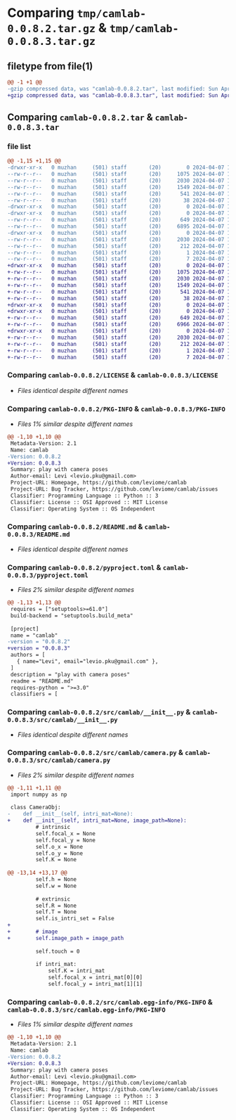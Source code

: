 # Comparing `tmp/camlab-0.0.8.2.tar.gz` & `tmp/camlab-0.0.8.3.tar.gz`

## filetype from file(1)

```diff
@@ -1 +1 @@
-gzip compressed data, was "camlab-0.0.8.2.tar", last modified: Sun Apr  7 14:47:24 2024, max compression
+gzip compressed data, was "camlab-0.0.8.3.tar", last modified: Sun Apr  7 15:40:21 2024, max compression
```

## Comparing `camlab-0.0.8.2.tar` & `camlab-0.0.8.3.tar`

### file list

```diff
@@ -1,15 +1,15 @@
-drwxr-xr-x   0 muzhan     (501) staff       (20)        0 2024-04-07 14:47:24.686025 camlab-0.0.8.2/
--rw-r--r--   0 muzhan     (501) staff       (20)     1075 2024-04-07 14:11:59.000000 camlab-0.0.8.2/LICENSE
--rw-r--r--   0 muzhan     (501) staff       (20)     2030 2024-04-07 14:47:24.685859 camlab-0.0.8.2/PKG-INFO
--rw-r--r--   0 muzhan     (501) staff       (20)     1549 2024-04-07 14:11:59.000000 camlab-0.0.8.2/README.md
--rw-r--r--   0 muzhan     (501) staff       (20)      541 2024-04-07 14:46:55.000000 camlab-0.0.8.2/pyproject.toml
--rw-r--r--   0 muzhan     (501) staff       (20)       38 2024-04-07 14:47:24.686059 camlab-0.0.8.2/setup.cfg
-drwxr-xr-x   0 muzhan     (501) staff       (20)        0 2024-04-07 14:47:24.684071 camlab-0.0.8.2/src/
-drwxr-xr-x   0 muzhan     (501) staff       (20)        0 2024-04-07 14:47:24.685004 camlab-0.0.8.2/src/camlab/
--rw-r--r--   0 muzhan     (501) staff       (20)      649 2024-04-07 14:46:31.000000 camlab-0.0.8.2/src/camlab/__init__.py
--rw-r--r--   0 muzhan     (501) staff       (20)     6895 2024-04-07 14:11:59.000000 camlab-0.0.8.2/src/camlab/camera.py
-drwxr-xr-x   0 muzhan     (501) staff       (20)        0 2024-04-07 14:47:24.685700 camlab-0.0.8.2/src/camlab.egg-info/
--rw-r--r--   0 muzhan     (501) staff       (20)     2030 2024-04-07 14:47:24.000000 camlab-0.0.8.2/src/camlab.egg-info/PKG-INFO
--rw-r--r--   0 muzhan     (501) staff       (20)      212 2024-04-07 14:47:24.000000 camlab-0.0.8.2/src/camlab.egg-info/SOURCES.txt
--rw-r--r--   0 muzhan     (501) staff       (20)        1 2024-04-07 14:47:24.000000 camlab-0.0.8.2/src/camlab.egg-info/dependency_links.txt
--rw-r--r--   0 muzhan     (501) staff       (20)        7 2024-04-07 14:47:24.000000 camlab-0.0.8.2/src/camlab.egg-info/top_level.txt
+drwxr-xr-x   0 muzhan     (501) staff       (20)        0 2024-04-07 15:40:21.048370 camlab-0.0.8.3/
+-rw-r--r--   0 muzhan     (501) staff       (20)     1075 2024-04-07 14:11:59.000000 camlab-0.0.8.3/LICENSE
+-rw-r--r--   0 muzhan     (501) staff       (20)     2030 2024-04-07 15:40:21.048204 camlab-0.0.8.3/PKG-INFO
+-rw-r--r--   0 muzhan     (501) staff       (20)     1549 2024-04-07 14:11:59.000000 camlab-0.0.8.3/README.md
+-rw-r--r--   0 muzhan     (501) staff       (20)      541 2024-04-07 15:39:52.000000 camlab-0.0.8.3/pyproject.toml
+-rw-r--r--   0 muzhan     (501) staff       (20)       38 2024-04-07 15:40:21.048407 camlab-0.0.8.3/setup.cfg
+drwxr-xr-x   0 muzhan     (501) staff       (20)        0 2024-04-07 15:40:21.046347 camlab-0.0.8.3/src/
+drwxr-xr-x   0 muzhan     (501) staff       (20)        0 2024-04-07 15:40:21.047252 camlab-0.0.8.3/src/camlab/
+-rw-r--r--   0 muzhan     (501) staff       (20)      649 2024-04-07 14:46:31.000000 camlab-0.0.8.3/src/camlab/__init__.py
+-rw-r--r--   0 muzhan     (501) staff       (20)     6966 2024-04-07 15:39:19.000000 camlab-0.0.8.3/src/camlab/camera.py
+drwxr-xr-x   0 muzhan     (501) staff       (20)        0 2024-04-07 15:40:21.048036 camlab-0.0.8.3/src/camlab.egg-info/
+-rw-r--r--   0 muzhan     (501) staff       (20)     2030 2024-04-07 15:40:21.000000 camlab-0.0.8.3/src/camlab.egg-info/PKG-INFO
+-rw-r--r--   0 muzhan     (501) staff       (20)      212 2024-04-07 15:40:21.000000 camlab-0.0.8.3/src/camlab.egg-info/SOURCES.txt
+-rw-r--r--   0 muzhan     (501) staff       (20)        1 2024-04-07 15:40:21.000000 camlab-0.0.8.3/src/camlab.egg-info/dependency_links.txt
+-rw-r--r--   0 muzhan     (501) staff       (20)        7 2024-04-07 15:40:21.000000 camlab-0.0.8.3/src/camlab.egg-info/top_level.txt
```

### Comparing `camlab-0.0.8.2/LICENSE` & `camlab-0.0.8.3/LICENSE`

 * *Files identical despite different names*

### Comparing `camlab-0.0.8.2/PKG-INFO` & `camlab-0.0.8.3/PKG-INFO`

 * *Files 1% similar despite different names*

```diff
@@ -1,10 +1,10 @@
 Metadata-Version: 2.1
 Name: camlab
-Version: 0.0.8.2
+Version: 0.0.8.3
 Summary: play with camera poses
 Author-email: Levi <levio.pku@gmail.com>
 Project-URL: Homepage, https://github.com/leviome/camlab
 Project-URL: Bug Tracker, https://github.com/leviome/camlab/issues
 Classifier: Programming Language :: Python :: 3
 Classifier: License :: OSI Approved :: MIT License
 Classifier: Operating System :: OS Independent
```

### Comparing `camlab-0.0.8.2/README.md` & `camlab-0.0.8.3/README.md`

 * *Files identical despite different names*

### Comparing `camlab-0.0.8.2/pyproject.toml` & `camlab-0.0.8.3/pyproject.toml`

 * *Files 2% similar despite different names*

```diff
@@ -1,13 +1,13 @@
 requires = ["setuptools>=61.0"]
 build-backend = "setuptools.build_meta"
 
 [project]
 name = "camlab"
-version = "0.0.8.2"
+version = "0.0.8.3"
 authors = [
   { name="Levi", email="levio.pku@gmail.com" },
 ]
 description = "play with camera poses"
 readme = "README.md"
 requires-python = ">=3.0"
 classifiers = [
```

### Comparing `camlab-0.0.8.2/src/camlab/__init__.py` & `camlab-0.0.8.3/src/camlab/__init__.py`

 * *Files identical despite different names*

### Comparing `camlab-0.0.8.2/src/camlab/camera.py` & `camlab-0.0.8.3/src/camlab/camera.py`

 * *Files 2% similar despite different names*

```diff
@@ -1,11 +1,11 @@
 import numpy as np
 
 class CameraObj:
-    def __init__(self, intri_mat=None):
+    def __init__(self, intri_mat=None, image_path=None):
         # intrinsic
         self.focal_x = None
         self.focal_y = None
         self.o_x = None
         self.o_y = None
         self.K = None
 
@@ -13,14 +13,17 @@
         self.h = None
         self.w = None
 
         # extrinsic
         self.R = None
         self.T = None
         self.is_intri_set = False
+
+        # image
+        self.image_path = image_path
         
         self.touch = 0
 
         if intri_mat:
             self.K = intri_mat
             self.focal_x = intri_mat[0][0]
             self.focal_y = intri_mat[1][1]
```

### Comparing `camlab-0.0.8.2/src/camlab.egg-info/PKG-INFO` & `camlab-0.0.8.3/src/camlab.egg-info/PKG-INFO`

 * *Files 1% similar despite different names*

```diff
@@ -1,10 +1,10 @@
 Metadata-Version: 2.1
 Name: camlab
-Version: 0.0.8.2
+Version: 0.0.8.3
 Summary: play with camera poses
 Author-email: Levi <levio.pku@gmail.com>
 Project-URL: Homepage, https://github.com/leviome/camlab
 Project-URL: Bug Tracker, https://github.com/leviome/camlab/issues
 Classifier: Programming Language :: Python :: 3
 Classifier: License :: OSI Approved :: MIT License
 Classifier: Operating System :: OS Independent
```


